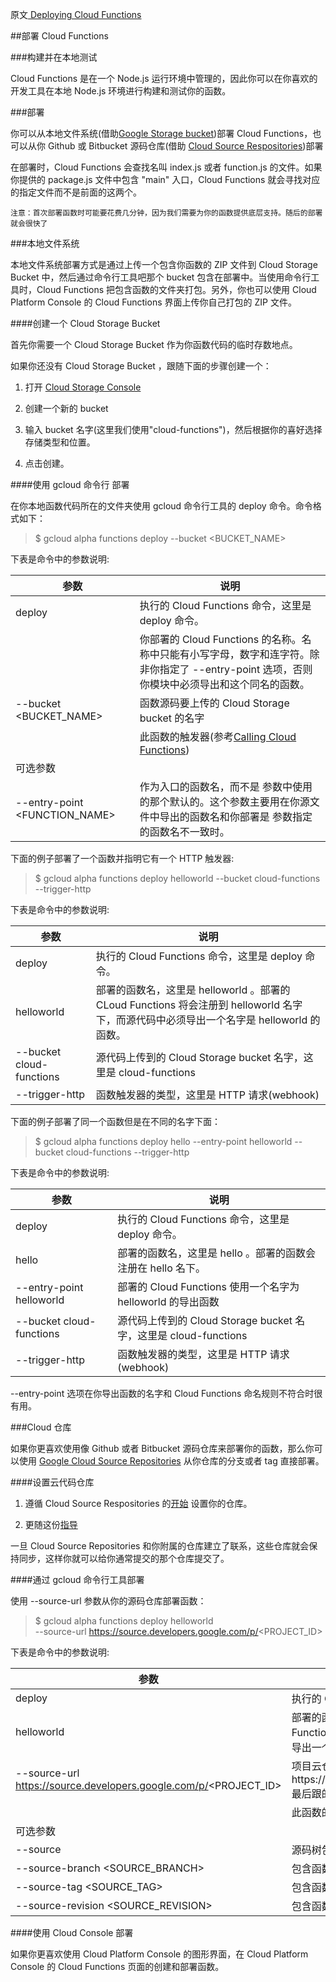 原文[ Deploying Cloud Functions](https://cloud.google.com/functions/deploying)



##部署 Cloud Functions

###构建并在本地测试

Cloud Functions 是在一个 Node.js 运行环境中管理的，因此你可以在你喜欢的开发工具在本地 Node.js 环境进行构建和测试你的函数。

###部署

你可以从本地文件系统(借助[Google Storage bucket](https://cloud.google.com/storage/docs/))部署 Cloud Functions，也可以从你 Github 或 Bitbucket 源码仓库(借助 [Cloud Source Respositories](https://cloud.google.com/tools/cloud-repositories/docs/))部署

在部署时，Cloud Functions 会查找名叫 index.js 或者 function.js 的文件。如果你提供的 package.js 文件中包含 "main" 入口，Cloud Functions 就会寻找对应的指定文件而不是前面的这两个。

```
注意：首次部署函数时可能要花费几分钟，因为我们需要为你的函数提供底层支持。随后的部署就会很快了

```

###本地文件系统

本地文件系统部署方式是通过上传一个包含你函数的 ZIP 文件到 Cloud Storage Bucket 中，然后通过命令行工具吧那个 bucket 包含在部署中。当使用命令行工具时，Cloud Functions 把包含函数的文件夹打包。另外，你也可以使用 Cloud Platform Console 的 Cloud Functions 界面上传你自己打包的 ZIP 文件。

####创建一个 Cloud Storage Bucket

首先你需要一个 Cloud Storage Bucket 作为你函数代码的临时存数地点。

 如果你还没有 Cloud Storage Bucket ，跟随下面的步骤创建一个：

1. 打开 [Cloud Storage Console](https://console.cloud.google.com/project/_/storage/browser?_ga=1.242691842.1008720489.1449201561)

2. 创建一个新的 bucket

3. 输入 bucket 名字(这里我们使用"cloud-functions")，然后根据你的喜好选择存储类型和位置。

4. 点击创建。

####使用 gcloud 命令行 部署

在你本地函数代码所在的文件夹使用 gcloud 命令行工具的 deploy 命令。命令格式如下：

> $ gcloud alpha functions deploy <NAME> --bucket <BUCKET_NAME> <TRIGGER>

下表是命令中的参数说明:

参数|说明
----|----
deploy| 执行的 Cloud Functions 命令，这里是 deploy 命令。
<NAME>| 你部署的 Cloud Functions 的名称。名称中只能有小写字母，数字和连字符。除非你指定了 --entry-point 选项，否则你模块中必须导出和这个同名的函数。
--bucket <BUCKET_NAME>| 函数源码要上传的 Cloud Storage bucket 的名字
<TRIGGER>|此函数的触发器(参考[Calling Cloud Functions](https://cloud.google.com/functions/calling)) 
可选参数|
--entry-point <FUNCTION_NAME>|作为入口的函数名，而不是<NAME> 参数中使用的那个默认的。这个参数主要用在你源文件中导出的函数名和你部署是<NAME> 参数指定的函数名不一致时。

下面的例子部署了一个函数并指明它有一个 HTTP 触发器:

> $ gcloud alpha functions deploy helloworld --bucket cloud-functions --trigger-http

下表是命令中的参数说明:

参数|说明
----|----
deploy| 执行的 Cloud Functions 命令，这里是 deploy 命令。
helloworld| 部署的函数名，这里是 helloworld 。部署的 CLoud Functions 将会注册到 helloworld 名字下，而源代码中必须导出一个名字是 helloworld 的函数。
--bucket cloud-functions| 源代码上传到的 Cloud Storage bucket 名字，这里是 cloud-functions
--trigger-http|函数触发器的类型，这里是 HTTP 请求(webhook)

下面的例子部署了同一个函数但是在不同的名字下面：

> $ gcloud alpha functions deploy hello --entry-point helloworld --bucket cloud-functions --trigger-http

下表是命令中的参数说明:

参数|说明
----|----
deploy| 执行的 Cloud Functions 命令，这里是 deploy 命令。
hello | 部署的函数名，这里是 hello 。部署的函数会注册在 hello 名下。
--entry-point helloworld|部署的 Cloud Functions 使用一个名字为 helloworld 的导出函数
--bucket cloud-functions| 源代码上传到的 Cloud Storage bucket 名字，这里是 cloud-functions
--trigger-http|函数触发器的类型，这里是 HTTP 请求(webhook)

--entry-point 选项在你导出函数的名字和 Cloud Functions 命名规则不符合时很有用。

###Cloud 仓库

如果你更喜欢使用像 Github 或者 Bitbucket 源码仓库来部署你的函数，那么你可以使用 [Google Cloud Source Repositories](https://cloud.google.com/tools/cloud-repositories/docs) 从你仓库的分支或者 tag 直接部署。

####设置云代码仓库

1. 遵循 Cloud Source Respositories 的[开始](https://cloud.google.com/tools/cloud-repositories/docs/cloud-repositories-setup) 设置你的仓库。

2. 更随这份[指导](https://cloud.google.com/tools/cloud-repositories/docs/cloud-repositories-hosted-repository)

一旦 Cloud Source Repositories 和你附属的仓库建立了联系，这些仓库就会保持同步，这样你就可以给你通常提交的那个仓库提交了。

####通过 gcloud 命令行工具部署

使用 --source-url 参数从你的源码仓库部署函数：

>$ gcloud alpha functions deploy helloworld \
  --source-url https://source.developers.google.com/p/<PROJECT_ID> <TRIGGER>

下表是命令中的参数说明:

参数|说明
----|----
deploy| 执行的 Cloud Functions 命令，这里是 deploy 命令。
helloworld| 部署的函数名，这里是 helloworld 。部署的 CLoud Functions 将会注册到 helloworld 名字下，而源代码中必须导出一个名字是 helloworld 的函数。
--source-url https://source.developers.google.com/p/<PROJECT_ID>| 项目云仓库的 url 。格式应该是https://source.developers.google.com/p/<PROJECT_ID> 最后跟的是你的 Cloud Project ID
<TRIGGER>|此函数的触发器(参考[Calling Cloud Functions](https://cloud.google.com/functions/calling)) 
可选参数|
--source <SOURCE>|源码树包含函数的路径。例子中是 "/functions"
--source-branch <SOURCE_BRANCH>|包含函数源码的分支名
--source-tag <SOURCE_TAG> |包含函数源码的 tag 名
--source-revision <SOURCE_REVISION>	|包含函数源码的 revision 名

####使用 Cloud Console 部署

如果你更喜欢使用 Cloud Platform Console 的图形界面，在 Cloud Platform Console 的 Cloud Functions 页面的创建和部署函数。


